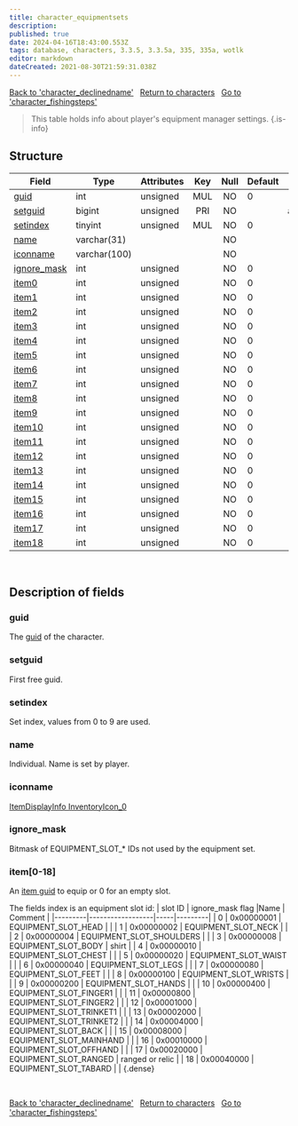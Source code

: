 ```yaml
---
title: character_equipmentsets
description: 
published: true
date: 2024-04-16T18:43:00.553Z
tags: database, characters, 3.3.5, 3.3.5a, 335, 335a, wotlk
editor: markdown
dateCreated: 2021-08-30T21:59:31.038Z
---
```


<a href="https://trinitycore.info/en/database/335/characters/character_declinedname" class="mt-5 v-btn v-btn--depressed v-btn--flat v-btn--outlined theme--light v-size--default darkblue--text text--lighten-3"><span class="v-btn__content"><i aria-hidden="true" class="v-icon notranslate v-icon--left mdi mdi-arrow-left theme--light"></i><span>Back to 'character_declinedname'</span></span></a>&nbsp;&nbsp;&nbsp;<a href="https://trinitycore.info/en/database/335/characters/home" class="mt-5 v-btn v-btn--depressed v-btn--flat v-btn--outlined theme--light v-size--default darkblue--text text--lighten-3"><span class="v-btn__content"><i aria-hidden="true" class="v-icon notranslate v-icon--left mdi mdi-home-outline theme--light"></i><span>Return to characters</span></span></a>&nbsp;&nbsp;&nbsp;<a href="https://trinitycore.info/en/database/335/characters/character_fishingsteps" class="mt-5 v-btn v-btn--depressed v-btn--flat v-btn--outlined theme--light v-size--default darkblue--text text--lighten-3"><span class="v-btn__content"><span>Go to 'character_fishingsteps'</span><i aria-hidden="true" class="v-icon notranslate v-icon--right mdi mdi-arrow-right theme--light"></i></span></a>

> This table holds info about player's equipment manager settings.
{.is-info}


## Structure

| Field | Type | Attributes | Key | Null | Default | Extra | Comment |
| --- | --- | --- | :---: | :---: | --- | --- | --- |
| [guid](#guid) | int | unsigned | MUL | NO | 0 |  |  |
| [setguid](#setguid) | bigint | unsigned | PRI | NO |  | auto_increment |  |
| [setindex](#setindex) | tinyint | unsigned | MUL | NO | 0 |  |  |
| [name](#name-alt) | varchar(31) |  |  | NO |  |  |  |
| [iconname](#iconname) | varchar(100) |  |  | NO |  |  |  |
| [ignore_mask](#ignore_mask) | int | unsigned |  | NO | 0 |  |  |
| [item0](#item0-18) | int | unsigned |  | NO | 0 |  |  |
| [item1](#item0-18) | int | unsigned |  | NO | 0 |  |  |
| [item2](#item0-18) | int | unsigned |  | NO | 0 |  |  |
| [item3](#item0-18) | int | unsigned |  | NO | 0 |  |  |
| [item4](#item0-18) | int | unsigned |  | NO | 0 |  |  |
| [item5](#item0-18) | int | unsigned |  | NO | 0 |  |  |
| [item6](#item0-18) | int | unsigned |  | NO | 0 |  |  |
| [item7](#item0-18) | int | unsigned |  | NO | 0 |  |  |
| [item8](#item0-18) | int | unsigned |  | NO | 0 |  |  |
| [item9](#item0-18) | int | unsigned |  | NO | 0 |  |  |
| [item10](#item10-18) | int | unsigned |  | NO | 0 |  |  |
| [item11](#item10-18) | int | unsigned |  | NO | 0 |  |  |
| [item12](#item10-18) | int | unsigned |  | NO | 0 |  |  |
| [item13](#item10-18) | int | unsigned |  | NO | 0 |  |  |
| [item14](#item10-18) | int | unsigned |  | NO | 0 |  |  |
| [item15](#item10-18) | int | unsigned |  | NO | 0 |  |  |
| [item16](#item10-18) | int | unsigned |  | NO | 0 |  |  |
| [item17](#item10-18) | int | unsigned |  | NO | 0 |  |  |
| [item18](#item10-18) | int | unsigned |  | NO | 0 |  |  |
&nbsp;
## Description of fields

### guid
The [guid](../characters/characters#guid) of the character.
&nbsp;

### setguid
First free guid.
&nbsp;

### setindex
Set index, values from 0 to 9 are used.
&nbsp;

### name <!-- {#name-alt} -->
Individual. Name is set by player.
&nbsp;

### iconname
[ItemDisplayInfo InventoryIcon_0](/files/DBC/335/itemdisplayinfo#inventoryicon)
&nbsp;

### ignore_mask
Bitmask of EQUIPMENT_SLOT_* IDs not used by the equipment set.
&nbsp;

### item\[0-18]
An [item guid](../characters/item_instance#guid) to equip or 0 for an empty slot.

The fields index is an equipment slot id:
| slot ID | ignore_mask flag |Name | Comment |
|---------|------------------|-----|---------|
| 0 | 0x00000001 | EQUIPMENT_SLOT_HEAD |  |
| 1 | 0x00000002 | EQUIPMENT_SLOT_NECK |  |
| 2 | 0x00000004 | EQUIPMENT_SLOT_SHOULDERS |  |
| 3 | 0x00000008 | EQUIPMENT_SLOT_BODY | shirt |
| 4 | 0x00000010 | EQUIPMENT_SLOT_CHEST |  |
| 5 | 0x00000020 | EQUIPMENT_SLOT_WAIST |  |
| 6 | 0x00000040 | EQUIPMENT_SLOT_LEGS |  |
| 7 | 0x00000080 | EQUIPMENT_SLOT_FEET |  |
| 8 | 0x00000100 | EQUIPMENT_SLOT_WRISTS |  |
| 9 | 0x00000200 | EQUIPMENT_SLOT_HANDS |  |
| 10 | 0x00000400 | EQUIPMENT_SLOT_FINGER1 |  |
| 11 | 0x00000800 | EQUIPMENT_SLOT_FINGER2 |  |
| 12 | 0x00001000 | EQUIPMENT_SLOT_TRINKET1 |  |
| 13 | 0x00002000 | EQUIPMENT_SLOT_TRINKET2 |  |
| 14 | 0x00004000 | EQUIPMENT_SLOT_BACK |  |
| 15 | 0x00008000 | EQUIPMENT_SLOT_MAINHAND |  |
| 16 | 0x00010000 | EQUIPMENT_SLOT_OFFHAND |  |
| 17 | 0x00020000 | EQUIPMENT_SLOT_RANGED | ranged or relic |
| 18 | 0x00040000 | EQUIPMENT_SLOT_TABARD |  |
{.dense}

&nbsp;

<a href="https://trinitycore.info/en/database/335/characters/character_declinedname" class="mt-5 v-btn v-btn--depressed v-btn--flat v-btn--outlined theme--light v-size--default darkblue--text text--lighten-3"><span class="v-btn__content"><i aria-hidden="true" class="v-icon notranslate v-icon--left mdi mdi-arrow-left theme--light"></i><span>Back to 'character_declinedname'</span></span></a>&nbsp;&nbsp;&nbsp;<a href="https://trinitycore.info/en/database/335/characters/home" class="mt-5 v-btn v-btn--depressed v-btn--flat v-btn--outlined theme--light v-size--default darkblue--text text--lighten-3"><span class="v-btn__content"><i aria-hidden="true" class="v-icon notranslate v-icon--left mdi mdi-home-outline theme--light"></i><span>Return to characters</span></span></a>&nbsp;&nbsp;&nbsp;<a href="https://trinitycore.info/en/database/335/characters/character_fishingsteps" class="mt-5 v-btn v-btn--depressed v-btn--flat v-btn--outlined theme--light v-size--default darkblue--text text--lighten-3"><span class="v-btn__content"><span>Go to 'character_fishingsteps'</span><i aria-hidden="true" class="v-icon notranslate v-icon--right mdi mdi-arrow-right theme--light"></i></span></a>
